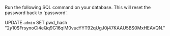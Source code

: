 Run the following SQL command on your database. This will reset the password back to 'password'.

UPDATE `admin` SET pwd_hash "$2y$10$FrsynoCi4eQq9G16qiM0vucYYT92qUgJ0j47KAAU5BS0MxHEAVQN."
